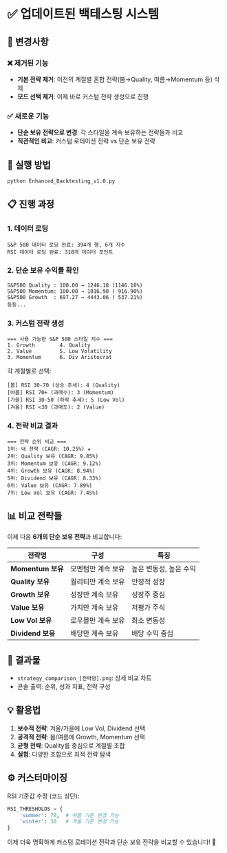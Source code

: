 # ✅ 업데이트된 백테스팅 시스템

## 🎯 **변경사항**

### ❌ **제거된 기능**
- **기본 전략 제거**: 이전의 계절별 혼합 전략(봄→Quality, 여름→Momentum 등) 삭제
- **모드 선택 제거**: 이제 바로 커스텀 전략 생성으로 진행

### ✅ **새로운 기능**
- **단순 보유 전략으로 변경**: 각 스타일을 계속 보유하는 전략들과 비교
- **직관적인 비교**: 커스텀 로테이션 전략 vs 단순 보유 전략

## 🚀 **실행 방법**

```bash
python Enhanced_Backtesting_v1.0.py
```

## 📋 **진행 과정**

### 1. 데이터 로딩
```
S&P 500 데이터 로딩 완료: 394개 행, 6개 지수
RSI 데이터 로딩 완료: 318개 데이터 포인트
```

### 2. 단순 보유 수익률 확인
```
S&P500 Quality : 100.00 → 1246.18 (1146.18%)
S&P500 Momentum: 100.00 → 1016.90 ( 916.90%)
S&P500 Growth  : 697.27 → 4443.06 ( 537.21%)
등등...
```

### 3. 커스텀 전략 생성
```
=== 사용 가능한 S&P 500 스타일 지수 ===
1. Growth        4. Quality
2. Value         5. Low Volatility  
3. Momentum      6. Div Aristocrat
```

각 계절별로 선택:
```
[봄] RSI 30-70 (상승 추세): 4 (Quality)
[여름] RSI 70+ (과매수): 3 (Momentum)  
[가을] RSI 30-50 (하락 추세): 5 (Low Vol)
[겨울] RSI <30 (과매도): 2 (Value)
```

### 4. 전략 비교 결과
```
=== 전략 순위 비교 ===
1위: 내 전략 (CAGR: 10.25%) ★
2위: Quality 보유 (CAGR: 9.85%)
3위: Momentum 보유 (CAGR: 9.12%)
4위: Growth 보유 (CAGR: 8.94%)
5위: Dividend 보유 (CAGR: 8.33%)
6위: Value 보유 (CAGR: 7.89%)
7위: Low Vol 보유 (CAGR: 7.45%)
```

## 📊 **비교 전략들**

이제 다음 **6개의 단순 보유 전략**과 비교합니다:

| 전략명 | 구성 | 특징 |
|--------|------|------|
| **Momentum 보유** | 모멘텀만 계속 보유 | 높은 변동성, 높은 수익 |
| **Quality 보유** | 퀄리티만 계속 보유 | 안정적 성장 |
| **Growth 보유** | 성장만 계속 보유 | 성장주 중심 |
| **Value 보유** | 가치만 계속 보유 | 저평가 주식 |
| **Low Vol 보유** | 로우볼만 계속 보유 | 최소 변동성 |
| **Dividend 보유** | 배당만 계속 보유 | 배당 수익 중심 |

## 🎨 **결과물**
- `strategy_comparison_[전략명].png`: 상세 비교 차트
- 콘솔 출력: 순위, 성과 지표, 전략 구성

## 💡 **활용법**

1. **보수적 전략**: 겨울/가을에 Low Vol, Dividend 선택
2. **공격적 전략**: 봄/여름에 Growth, Momentum 선택  
3. **균형 전략**: Quality를 중심으로 계절별 조합
4. **실험**: 다양한 조합으로 최적 전략 탐색

## ⚙️ **커스터마이징**

RSI 기준값 수정 (코드 상단):
```python
RSI_THRESHOLDS = {
    'summer': 70,  # 여름 기준 변경 가능
    'winter': 30   # 겨울 기준 변경 가능
}
```

이제 더욱 명확하게 커스텀 로테이션 전략과 단순 보유 전략을 비교할 수 있습니다! 🎉